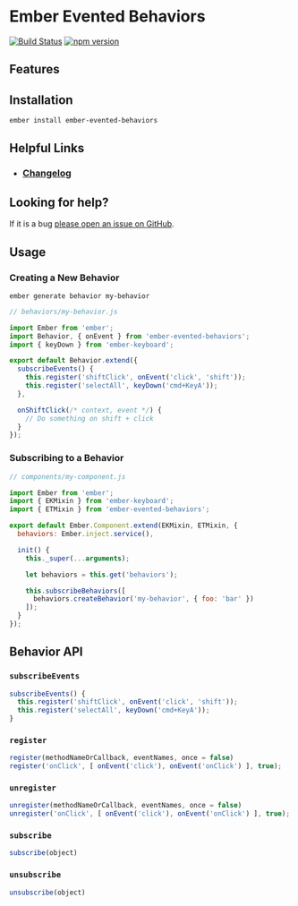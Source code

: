 # Ember Evented Behaviors

[![Build Status](https://travis-ci.org/offirgolan/ember-evented-behaviors.svg)](https://travis-ci.org/offirgolan/ember-evented-behaviors)
[![npm version](https://badge.fury.io/js/ember-evented-behaviors.svg)](http://badge.fury.io/js/ember-evented-behaviors)

## Features


## Installation

```
ember install ember-evented-behaviors
```

## Helpful Links

- ### [Changelog](CHANGELOG.md)

## Looking for help?
If it is a bug [please open an issue on GitHub](http://github.com/offirgolan/ember-evented-behaviors/issues).

## Usage

### Creating a New Behavior

```
ember generate behavior my-behavior
```

```js
// behaviors/my-behavior.js

import Ember from 'ember';
import Behavior, { onEvent } from 'ember-evented-behaviors';
import { keyDown } from 'ember-keyboard';

export default Behavior.extend({
  subscribeEvents() {
    this.register('shiftClick', onEvent('click', 'shift'));
    this.register('selectAll', keyDown('cmd+KeyA'));
  },

  onShiftClick(/* context, event */) {
    // Do something on shift + click
  }
});
```

### Subscribing to a Behavior

```js
// components/my-component.js

import Ember from 'ember';
import { EKMixin } from 'ember-keyboard';
import { ETMixin } from 'ember-evented-behaviors';

export default Ember.Component.extend(EKMixin, ETMixin, {
  behaviors: Ember.inject.service(),

  init() {
    this._super(...arguments);

    let behaviors = this.get('behaviors');

    this.subscribeBehaviors([
      behaviors.createBehavior('my-behavior', { foo: 'bar' })
    ]);
  }
});
```

## Behavior API

### `subscribeEvents`

```js
subscribeEvents() {
  this.register('shiftClick', onEvent('click', 'shift'));
  this.register('selectAll', keyDown('cmd+KeyA'));
}
```

### `register`

```js
register(methodNameOrCallback, eventNames, once = false)
register('onClick', [ onEvent('click'), onEvent('onClick') ], true);
```

### `unregister`

```js
unregister(methodNameOrCallback, eventNames, once = false)
unregister('onClick', [ onEvent('click'), onEvent('onClick') ], true);
```

### `subscribe`

```js
subscribe(object)
```

### `unsubscribe`

```js
unsubscribe(object)
```
